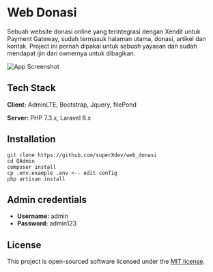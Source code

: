 # Web Donasi

Sebuah website donasi online yang terintegrasi dengan Xendit untuk Payment Gateway, sudah termasuk halaman utama, donasi, artikel dan kontak. Project ini pernah dipakai untuk sebuah yayasan dan sudah mendapat ijin dari ownernya untuk dibagikan.

![App Screenshot](https://github.com/superXdev/web_donasi/blob/main/public/dist/img/ss.png?raw=true)

  

## Tech Stack

**Client:** AdminLTE, Bootstrap, Jquery, filePond

**Server:** PHP 7.3.x, Laravel 8.x


## Installation 

``` 
git clone https://github.com/superXdev/web_donasi
cd QAdmin
composer install
cp .env.example .env <-- edit config
php artisan install
```

## Admin credentials
- **Username:** admin
- **Password:** admin123


## License

This project is open-sourced software licensed under the [MIT license](https://opensource.org/licenses/MIT). 

